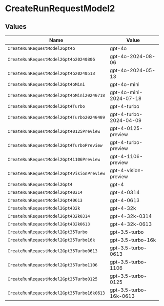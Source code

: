 # CreateRunRequestModel2


## Values

| Name                                      | Value                                     |
| ----------------------------------------- | ----------------------------------------- |
| `CreateRunRequestModel2Gpt4o`             | gpt-4o                                    |
| `CreateRunRequestModel2Gpt4o20240806`     | gpt-4o-2024-08-06                         |
| `CreateRunRequestModel2Gpt4o20240513`     | gpt-4o-2024-05-13                         |
| `CreateRunRequestModel2Gpt4oMini`         | gpt-4o-mini                               |
| `CreateRunRequestModel2Gpt4oMini20240718` | gpt-4o-mini-2024-07-18                    |
| `CreateRunRequestModel2Gpt4Turbo`         | gpt-4-turbo                               |
| `CreateRunRequestModel2Gpt4Turbo20240409` | gpt-4-turbo-2024-04-09                    |
| `CreateRunRequestModel2Gpt40125Preview`   | gpt-4-0125-preview                        |
| `CreateRunRequestModel2Gpt4TurboPreview`  | gpt-4-turbo-preview                       |
| `CreateRunRequestModel2Gpt41106Preview`   | gpt-4-1106-preview                        |
| `CreateRunRequestModel2Gpt4VisionPreview` | gpt-4-vision-preview                      |
| `CreateRunRequestModel2Gpt4`              | gpt-4                                     |
| `CreateRunRequestModel2Gpt40314`          | gpt-4-0314                                |
| `CreateRunRequestModel2Gpt40613`          | gpt-4-0613                                |
| `CreateRunRequestModel2Gpt432k`           | gpt-4-32k                                 |
| `CreateRunRequestModel2Gpt432k0314`       | gpt-4-32k-0314                            |
| `CreateRunRequestModel2Gpt432k0613`       | gpt-4-32k-0613                            |
| `CreateRunRequestModel2Gpt35Turbo`        | gpt-3.5-turbo                             |
| `CreateRunRequestModel2Gpt35Turbo16k`     | gpt-3.5-turbo-16k                         |
| `CreateRunRequestModel2Gpt35Turbo0613`    | gpt-3.5-turbo-0613                        |
| `CreateRunRequestModel2Gpt35Turbo1106`    | gpt-3.5-turbo-1106                        |
| `CreateRunRequestModel2Gpt35Turbo0125`    | gpt-3.5-turbo-0125                        |
| `CreateRunRequestModel2Gpt35Turbo16k0613` | gpt-3.5-turbo-16k-0613                    |